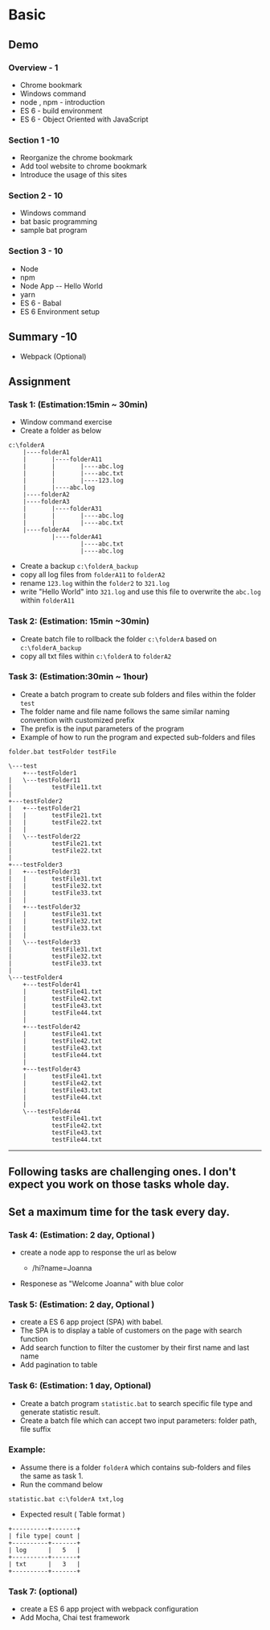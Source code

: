 # Basic

## Demo 

### Overview - 1
* Chrome bookmark
* Windows command
* node , npm - introduction
* ES 6 - build environment
* ES 6 - Object Oriented with JavaScript

### Section 1 -10
* Reorganize the chrome bookmark
* Add tool website to chrome bookmark
* Introduce the usage of this sites


### Section 2 - 10
* Windows command 
* bat basic programming
* sample bat program

### Section 3 - 10
* Node 
* npm  
* Node App -- Hello World
* yarn
* ES 6 - Babal
* ES 6 Environment setup

## Summary -10
* Webpack (Optional)

## Assignment

### Task 1: (Estimation:15min ~ 30min)
* Window command exercise
* Create a folder as below
```
c:\folderA
    |----folderA1
    |       |----folderA11
    |       |       |----abc.log
    |       |       |----abc.txt
    |       |       |----123.log    
    |       |----abc.log    
    |----folderA2
    |----folderA3
    |       |----folderA31
    |       |       |----abc.log      
    |       |       |----abc.txt      
    |----folderA4
            |----folderA41
                    |----abc.txt
                    |----abc.log

```
* Create a backup `c:\folderA_backup`
* copy all log files from `folderA11` to `folderA2`
* rename `123.log` within the `folder2` to `321.log`
* write "Hello World" into `321.log` and use this file to overwrite the `abc.log` within `folderA11`


### Task 2: (Estimation: 15min ~30min)
* Create batch file to rollback the folder `c:\folderA` based on `c:\folderA_backup`
* copy all txt files within `c:\folderA` to `folderA2`


### Task 3:  (Estimation:30min ~ 1hour)

* Create a batch program to create sub folders and files within the folder `test`
* The folder name and file name follows the same similar naming convention with customized prefix
* The prefix is the input parameters of the program
* Example of how to run the program and expected sub-folders and files

```
folder.bat testFolder testFile

\---test
    +---testFolder1
|   \---testFolder11
|           testFile11.txt
|
+---testFolder2
|   +---testFolder21
|   |       testFile21.txt
|   |       testFile22.txt
|   |
|   \---testFolder22
|           testFile21.txt
|           testFile22.txt
|
+---testFolder3
|   +---testFolder31
|   |       testFile31.txt
|   |       testFile32.txt
|   |       testFile33.txt
|   |
|   +---testFolder32
|   |       testFile31.txt
|   |       testFile32.txt
|   |       testFile33.txt
|   |
|   \---testFolder33
|           testFile31.txt
|           testFile32.txt
|           testFile33.txt
|
\---testFolder4
    +---testFolder41
    |       testFile41.txt
    |       testFile42.txt
    |       testFile43.txt
    |       testFile44.txt
    |
    +---testFolder42
    |       testFile41.txt
    |       testFile42.txt
    |       testFile43.txt
    |       testFile44.txt
    |
    +---testFolder43
    |       testFile41.txt
    |       testFile42.txt
    |       testFile43.txt
    |       testFile44.txt
    |
    \---testFolder44
            testFile41.txt
            testFile42.txt
            testFile43.txt
            testFile44.txt
```

---

## Following tasks are challenging ones. I don't expect you work on those tasks whole day. 
## Set a maximum time for the task every day. 


### Task 4: (Estimation: 2 day, Optional )
* create a node app to response the url as below 
    * /hi?name=Joanna

* Responese as "Welcome Joanna" with blue color


### Task 5: (Estimation: 2 day, Optional )
* create a ES 6 app project (SPA) with babel.
* The SPA is to display a table of customers on the page with search function
* Add search function to filter the customer by their first name and last name
* Add pagination to table



### Task 6:  (Estimation: 1 day,  Optional)

* Create a batch program `statistic.bat` to search specific file type  and generate statistic result.
* Create a batch file which can accept two input parameters: folder path, file suffix 


### Example: 

* Assume there is a folder `folderA` which contains sub-folders and files the same as task 1.
* Run the command below

```
statistic.bat c:\folderA txt,log
```

* Expected result ( Table format )

```
+----------+-------+
| file type| count |
+----------+-------+
| log      |   5   |
+----------+-------+
| txt      |   3   |
+----------+-------+
```


### Task 7: (optional)
* create a ES 6 app project with webpack configuration
* Add Mocha, Chai test framework

